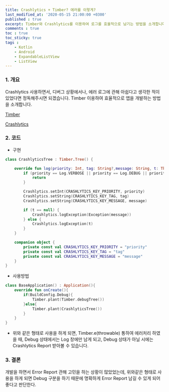 ```yaml
---
title: Crashlytics + Timber? 에러를 이렇게?
last_modified_at: '2020-05-15 21:00:00 +0300'
published : true
excerpt: Timber와 Crashlytics를 이용하여 로그를 효율적으로 남기는 방법을 소개합니다.
comments : true
toc : true
toc_sticky: true
tags :
    - Kotlin
    - Android
    - ExpandableListView
    - ListView
---
```


### 1. 개요

Crashlytics 사용하면서, 디버그 상황에서나, 에러 로그에 관해 아쉽다고 생각한 적이 있었다면 정독해주시면 되겠습니다.
Timber 이용하여 효율적으로 앱을 개발하는 방법을 소개합니다.

[Timber](https://github.com/JakeWharton/timber)

[Crashlytics](https://firebase.google.com/docs/crashlytics/?gclid=Cj0KCQjw-_j1BRDkARIsAJcfmTERajKGAjmsdzoQu5vkHzYXcAnA7Nz3bDMnYMOJRW35tKiwuZWCJO0aAmwnEALw_wcB)

### 2. 코드

- 구현

```kotlin
class CrashlyticsTree : Timber.Tree() {

    override fun log(priority: Int, tag: String?,message: String, t: Throwable?) {
        if (priority == Log.VERBOSE || priority == Log.DEBUG || priority == Log.INFO) {
            return
        }

        Crashlytics.setInt(CRASHLYTICS_KEY_PRIORITY, priority)
        Crashlytics.setString(CRASHLYTICS_KEY_TAG, tag)
        Crashlytics.setString(CRASHLYTICS_KEY_MESSAGE, message)

        if (t == null) {
            Crashlytics.logException(Exception(message))
        } else {
            Crashlytics.logException(t)
        }
    }

    companion object {
        private const val CRASHLYTICS_KEY_PRIORITY = "priority"
        private const val CRASHLYTICS_KEY_TAG = "tag"
        private const val CRASHLYTICS_KEY_MESSAGE = "message"
    }
}

```

- 사용방법

```kotlin
class BaseApplication() : Application(){
    override fun onCreate(){
        if(BuildConfig.Debug){
            Timber.plant(Timber.debugTree())
        }else{
            Timber.plant(CrashlyticsTree())
        }
    }
}
```

- 위와 같은 형태로 사용을 하게 되면, Timber.e(throwable) 통하여 에러처리 하였을 때, Debug 상태에서는 Log 창에만 남게 되고, Debug 상태가 아닐 시에는 Crashlytics Report 받아볼 수 있습니다.

### 3. 결론

개발을 하면서 Error Report 관해 고민을 하는 상황이 많았었는데, 위와같은 형태로 사용을 하게 되면 Debug 구분을 하기 때문에 명확하게 Error Report 남길 수 있게 되어 좋다고 판단한다.
